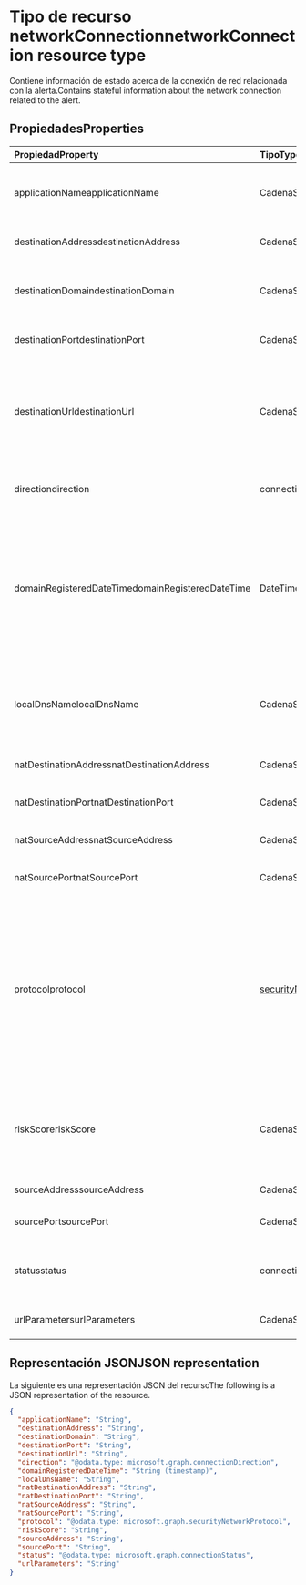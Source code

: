 # <a name="networkconnection-resource-type"></a><span data-ttu-id="008bc-101">Tipo de recurso networkConnection</span><span class="sxs-lookup"><span data-stu-id="008bc-101">networkConnection resource type</span></span>

<span data-ttu-id="008bc-102">Contiene información de estado acerca de la conexión de red relacionada con la alerta.</span><span class="sxs-lookup"><span data-stu-id="008bc-102">Contains stateful information about the network connection related to the alert.</span></span>

## <a name="properties"></a><span data-ttu-id="008bc-103">Propiedades</span><span class="sxs-lookup"><span data-stu-id="008bc-103">Properties</span></span>

| <span data-ttu-id="008bc-104">Propiedad</span><span class="sxs-lookup"><span data-stu-id="008bc-104">Property</span></span>   | <span data-ttu-id="008bc-105">Tipo</span><span class="sxs-lookup"><span data-stu-id="008bc-105">Type</span></span>|<span data-ttu-id="008bc-106">Descripción</span><span class="sxs-lookup"><span data-stu-id="008bc-106">Description</span></span>|
|:---------------|:--------|:----------|
|<span data-ttu-id="008bc-107">applicationName</span><span class="sxs-lookup"><span data-stu-id="008bc-107">applicationName</span></span>|<span data-ttu-id="008bc-108">Cadena</span><span class="sxs-lookup"><span data-stu-id="008bc-108">String</span></span>|<span data-ttu-id="008bc-109">Nombre de la aplicación que administra la conexión de red (por ejemplo, Facebook, SMTP, etcetera).</span><span class="sxs-lookup"><span data-stu-id="008bc-109">Name of the application managing the network connection (for example, Facebook, SMTP, etc.).</span></span>|
|<span data-ttu-id="008bc-110">destinationAddress</span><span class="sxs-lookup"><span data-stu-id="008bc-110">destinationAddress</span></span>|<span data-ttu-id="008bc-111">Cadena</span><span class="sxs-lookup"><span data-stu-id="008bc-111">String</span></span>|<span data-ttu-id="008bc-112">Dirección IP de destino (de la conexión de red).</span><span class="sxs-lookup"><span data-stu-id="008bc-112">Destination IP address (of the network connection).</span></span>|
|<span data-ttu-id="008bc-113">destinationDomain</span><span class="sxs-lookup"><span data-stu-id="008bc-113">destinationDomain</span></span>|<span data-ttu-id="008bc-114">Cadena</span><span class="sxs-lookup"><span data-stu-id="008bc-114">String</span></span>|<span data-ttu-id="008bc-115">Parte del dominio de destino de la dirección URL de destino.</span><span class="sxs-lookup"><span data-stu-id="008bc-115">Destination domain portion of the destination URL.</span></span> <span data-ttu-id="008bc-116">(por ejemplo 'www.contoso.com').</span><span class="sxs-lookup"><span data-stu-id="008bc-116">(for example 'www.contoso.com').</span></span>|
|<span data-ttu-id="008bc-117">destinationPort</span><span class="sxs-lookup"><span data-stu-id="008bc-117">destinationPort</span></span>|<span data-ttu-id="008bc-118">Cadena</span><span class="sxs-lookup"><span data-stu-id="008bc-118">String</span></span>|<span data-ttu-id="008bc-119">Puerto de destino (de la conexión de red).</span><span class="sxs-lookup"><span data-stu-id="008bc-119">Destination port (of the network connection).</span></span>|
|<span data-ttu-id="008bc-120">destinationUrl</span><span class="sxs-lookup"><span data-stu-id="008bc-120">destinationUrl</span></span>|<span data-ttu-id="008bc-121">Cadena</span><span class="sxs-lookup"><span data-stu-id="008bc-121">String</span></span>|<span data-ttu-id="008bc-122">Cadena de dirección URL o URI de conexión - excluyendo los parámetros.</span><span class="sxs-lookup"><span data-stu-id="008bc-122">Network connection URL/URI string - excluding parameters.</span></span> <span data-ttu-id="008bc-123">(por ejemplo, 'www.contoso.com/products/default.html')</span><span class="sxs-lookup"><span data-stu-id="008bc-123">(for example 'www.contoso.com/products/default.html')</span></span>|
|<span data-ttu-id="008bc-124">direction</span><span class="sxs-lookup"><span data-stu-id="008bc-124">direction</span></span>|<span data-ttu-id="008bc-125">connectionDirection</span><span class="sxs-lookup"><span data-stu-id="008bc-125">connectionDirection</span></span>|<span data-ttu-id="008bc-126">Dirección de la conexión de red.</span><span class="sxs-lookup"><span data-stu-id="008bc-126">Network connection direction.</span></span> <span data-ttu-id="008bc-127">Los valores posibles son: `unknown`, `inbound` y `outbound`.</span><span class="sxs-lookup"><span data-stu-id="008bc-127">Possible values are: `unknown`, `inbound`, `outbound`.</span></span>|
|<span data-ttu-id="008bc-128">domainRegisteredDateTime</span><span class="sxs-lookup"><span data-stu-id="008bc-128">domainRegisteredDateTime</span></span>|<span data-ttu-id="008bc-129">DateTimeOffset</span><span class="sxs-lookup"><span data-stu-id="008bc-129">DateTimeOffset</span></span>|<span data-ttu-id="008bc-130">Fecha de registro del dominio de destino.</span><span class="sxs-lookup"><span data-stu-id="008bc-130">Date when the destination domain was registered.</span></span> <span data-ttu-id="008bc-131">El tipo de marca de hora representa la información de fecha y hora con el formato ISO 8601 y está siempre en hora UTC.</span><span class="sxs-lookup"><span data-stu-id="008bc-131">The Timestamp type represents date and time information using ISO 8601 format and is always in UTC time.</span></span> <span data-ttu-id="008bc-132">Por ejemplo, la medianoche UTC del 1 de enero de 2014 sería así: `'2014-01-01T00:00:00Z'`</span><span class="sxs-lookup"><span data-stu-id="008bc-132">For example, midnight UTC on Jan 1, 2014 would look like this: `'2014-01-01T00:00:00Z'`</span></span>|
|<span data-ttu-id="008bc-133">localDnsName</span><span class="sxs-lookup"><span data-stu-id="008bc-133">localDnsName</span></span>|<span data-ttu-id="008bc-134">Cadena</span><span class="sxs-lookup"><span data-stu-id="008bc-134">String</span></span>|<span data-ttu-id="008bc-135">L resolución de nombres DNS local tal como aparece en la memoria caché DNS local del host (por ejemplo, en caso de que se haya alterado el archivo 'hosts').</span><span class="sxs-lookup"><span data-stu-id="008bc-135">The local DNS name resolution as it appears in the host's local DNS cache (for example, in case the 'hosts' file was tampered with).</span></span>|
|<span data-ttu-id="008bc-136">natDestinationAddress</span><span class="sxs-lookup"><span data-stu-id="008bc-136">natDestinationAddress</span></span>|<span data-ttu-id="008bc-137">Cadena</span><span class="sxs-lookup"><span data-stu-id="008bc-137">String</span></span>|<span data-ttu-id="008bc-138">Dirección IP de destino de la traducción de direcciones de red.</span><span class="sxs-lookup"><span data-stu-id="008bc-138">Network Address Translation destination IP address.</span></span>|
|<span data-ttu-id="008bc-139">natDestinationPort</span><span class="sxs-lookup"><span data-stu-id="008bc-139">natDestinationPort</span></span>|<span data-ttu-id="008bc-140">Cadena</span><span class="sxs-lookup"><span data-stu-id="008bc-140">String</span></span>|<span data-ttu-id="008bc-141">Puerto de destino de la traducción de direcciones de red.</span><span class="sxs-lookup"><span data-stu-id="008bc-141">Network Address Translation destination port.</span></span>|
|<span data-ttu-id="008bc-142">natSourceAddress</span><span class="sxs-lookup"><span data-stu-id="008bc-142">natSourceAddress</span></span>|<span data-ttu-id="008bc-143">Cadena</span><span class="sxs-lookup"><span data-stu-id="008bc-143">String</span></span>|<span data-ttu-id="008bc-144">Dirección IP de origen de la traducción de direcciones de red.</span><span class="sxs-lookup"><span data-stu-id="008bc-144">Network Address Translation source IP address.</span></span>|
|<span data-ttu-id="008bc-145">natSourcePort</span><span class="sxs-lookup"><span data-stu-id="008bc-145">natSourcePort</span></span>|<span data-ttu-id="008bc-146">Cadena</span><span class="sxs-lookup"><span data-stu-id="008bc-146">String</span></span>|<span data-ttu-id="008bc-147">Puerto de origen de la traducción de direcciones de red.</span><span class="sxs-lookup"><span data-stu-id="008bc-147">Network Address Translation source port.</span></span>|
|<span data-ttu-id="008bc-148">protocol</span><span class="sxs-lookup"><span data-stu-id="008bc-148">protocol</span></span>|[<span data-ttu-id="008bc-149">securityNetworkProtocol</span><span class="sxs-lookup"><span data-stu-id="008bc-149">securityNetworkProtocol</span></span>](securitynetworkprotocol.md)|<span data-ttu-id="008bc-150">Protocolo de red.</span><span class="sxs-lookup"><span data-stu-id="008bc-150">Network protocol analysis</span></span> <span data-ttu-id="008bc-151">Los valores posibles son: `unknown`, `ip`, `icmp`, `igmp`, `ggp`, `ipv4`, `tcp`, `pup`, `udp`, `idp`, `ipv6`, `ipv6RoutingHeader`, `ipv6FragmentHeader`, `ipSecEncapsulatingSecurityPayload`, `ipSecAuthenticationHeader`, `icmpV6`, `ipv6NoNextHeader`, `ipv6DestinationOptions`, `nd`, `raw`, `ipx`, `spx` y `spxII`.</span><span class="sxs-lookup"><span data-stu-id="008bc-151">Possible values are: `unknown`, `ip`, `icmp`, `igmp`, `ggp`, `ipv4`, `tcp`, `pup`, `udp`, `idp`, `ipv6`, `ipv6RoutingHeader`, `ipv6FragmentHeader`, `ipSecEncapsulatingSecurityPayload`, `ipSecAuthenticationHeader`, `icmpV6`, `ipv6NoNextHeader`, `ipv6DestinationOptions`, `nd`, `raw`, `ipx`.</span></span>|
|<span data-ttu-id="008bc-152">riskScore</span><span class="sxs-lookup"><span data-stu-id="008bc-152">riskScore</span></span>|<span data-ttu-id="008bc-153">Cadena</span><span class="sxs-lookup"><span data-stu-id="008bc-153">String</span></span>|<span data-ttu-id="008bc-154">Puntuación de riesgo calculado/generado por el proveedor de la conexión de red.</span><span class="sxs-lookup"><span data-stu-id="008bc-154">Provider generated/calculated risk score of the network connection.</span></span> <span data-ttu-id="008bc-155">Intervalo de valores recomendados de 0 a 1, que equivale a un porcentaje.</span><span class="sxs-lookup"><span data-stu-id="008bc-155">Recommended value range of 0-1, which equates to a percentage.</span></span>|
|<span data-ttu-id="008bc-156">sourceAddress</span><span class="sxs-lookup"><span data-stu-id="008bc-156">sourceAddress</span></span>|<span data-ttu-id="008bc-157">Cadena</span><span class="sxs-lookup"><span data-stu-id="008bc-157">String</span></span>|<span data-ttu-id="008bc-158">Cadena</span><span class="sxs-lookup"><span data-stu-id="008bc-158">Source (i.e. origin) IP address (of the network connection).</span></span>|
|<span data-ttu-id="008bc-159">sourcePort</span><span class="sxs-lookup"><span data-stu-id="008bc-159">sourcePort</span></span>|<span data-ttu-id="008bc-160">Cadena</span><span class="sxs-lookup"><span data-stu-id="008bc-160">String</span></span>|<span data-ttu-id="008bc-161">Puerto de IP de origen (es decir, el origen) (de la conexión de red).</span><span class="sxs-lookup"><span data-stu-id="008bc-161">Source (i.e. origin) IP port (of the network connection).</span></span>|
|<span data-ttu-id="008bc-162">status</span><span class="sxs-lookup"><span data-stu-id="008bc-162">status</span></span>|<span data-ttu-id="008bc-163">connectionStatus</span><span class="sxs-lookup"><span data-stu-id="008bc-163">ConnectionStatus</span></span>|<span data-ttu-id="008bc-164">Estado de la conexión de red.</span><span class="sxs-lookup"><span data-stu-id="008bc-164">Network connection status.</span></span> <span data-ttu-id="008bc-165">Los valores posibles son: `unknown`, `attempted`, `succeeded`, `blocked` y `failed`.</span><span class="sxs-lookup"><span data-stu-id="008bc-165">Possible values are: `unknown`, `attempted`, `succeeded`, `blocked`, `failed`.</span></span>|
|<span data-ttu-id="008bc-166">urlParameters</span><span class="sxs-lookup"><span data-stu-id="008bc-166">urlParameters</span></span>|<span data-ttu-id="008bc-167">Cadena</span><span class="sxs-lookup"><span data-stu-id="008bc-167">String</span></span>|<span data-ttu-id="008bc-168">Parámetros (sufijo) de la dirección URL de destino.</span><span class="sxs-lookup"><span data-stu-id="008bc-168">Parameters (suffix) of the destination URL.</span></span>|

## <a name="json-representation"></a><span data-ttu-id="008bc-169">Representación JSON</span><span class="sxs-lookup"><span data-stu-id="008bc-169">JSON representation</span></span>

<span data-ttu-id="008bc-170">La siguiente es una representación JSON del recurso</span><span class="sxs-lookup"><span data-stu-id="008bc-170">The following is a JSON representation of the resource.</span></span>

<!-- {
  "blockType": "resource",
  "optionalProperties": [

  ],
  "@odata.type": "microsoft.graph.networkConnection"
}-->

```json
{
  "applicationName": "String",
  "destinationAddress": "String",
  "destinationDomain": "String",
  "destinationPort": "String",
  "destinationUrl": "String",
  "direction": "@odata.type: microsoft.graph.connectionDirection",
  "domainRegisteredDateTime": "String (timestamp)",
  "localDnsName": "String",
  "natDestinationAddress": "String",
  "natDestinationPort": "String",
  "natSourceAddress": "String",
  "natSourcePort": "String",
  "protocol": "@odata.type: microsoft.graph.securityNetworkProtocol",
  "riskScore": "String",
  "sourceAddress": "String",
  "sourcePort": "String",
  "status": "@odata.type: microsoft.graph.connectionStatus",
  "urlParameters": "String"
}

```

<!-- uuid: 8fcb5dbc-d5aa-4681-8e31-b001d5168d79
2015-10-25 14:57:30 UTC -->
<!-- {
  "type": "#page.annotation",
  "description": "networkConnection resource",
  "keywords": "",
  "section": "documentation",
  "tocPath": ""
}-->